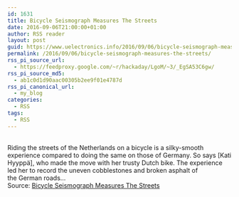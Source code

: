 ```yaml
---
id: 1631
title: Bicycle Seismograph Measures The Streets
date: 2016-09-06T21:00:00+01:00
author: RSS reader
layout: post
guid: https://www.uelectronics.info/2016/09/06/bicycle-seismograph-measures-the-streets/
permalink: /2016/09/06/bicycle-seismograph-measures-the-streets/
rss_pi_source_url:
  - https://feedproxy.google.com/~r/hackaday/LgoM/~3/_EgSA53C6gw/
rss_pi_source_md5:
  - ab1c0d1d90aac00305b2ee9f01e4787d
rss_pi_canonical_url:
  - my_blog
categories:
  - RSS
tags:
  - RSS
---
```

&#013;  
Riding the streets of the Netherlands on a bicycle is a silky-smooth experience compared to doing the same on those of Germany. So says [Kati Hyyppä], who made the move with her trusty Dutch bike. The experience led her to record the uneven cobblestones and broken asphalt of the German roads…&#013;  
Source: <a href="https://feedproxy.google.com/~r/hackaday/LgoM/~3/_EgSA53C6gw/" target="_blank">Bicycle Seismograph Measures The Streets</a>